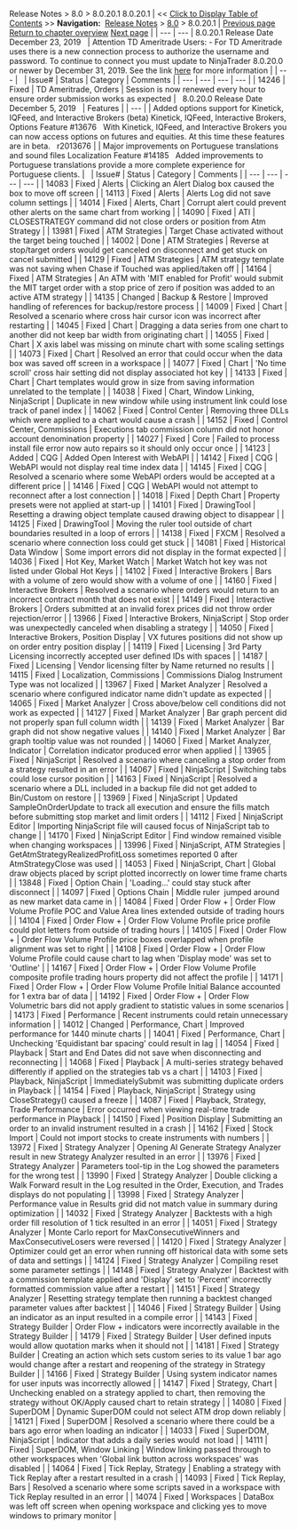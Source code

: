 ﻿
Release Notes \> 8\.0 \> 8\.0\.20\.1
8\.0\.20\.1
| \<\< [Click to Display Table of Contents](8_0_20_1.md) \>\> **Navigation:**     [Release Notes](release_notes-1.md) \> [8\.0](8_0-1.md) \> 8\.0\.20\.1 | [Previous page](8_0_21_1-1.md) [Return to chapter overview](8_0-1.md) [Next page](8_0_19_1-1.md) |
| --- | --- |
8\.0\.20\.1 Release Date
December 23, 2019
 
| Attention TD Ameritrade Users:  - For TD Ameritrade uses there is a new connection process to authorize the username and password. To continue to connect you must update to NinjaTrader 8\.0\.20\.0 or newer by December 31, 2019\. See the link [here](https://ninjatrader.com/Advisories/TD-Ameritrade-Upgrade-NT8) for more information |
| --- |
 
| Issue\# | Status | Category | Comments |
| --- | --- | --- | --- |
| 14246 | Fixed | TD Ameritrade, Orders | Session is now renewed every hour to ensure order submission works as expected |
 
8\.0\.20\.0 Release Date
December 5, 2019
 
| Features |
| --- |
| Added options support for Kinetick, IQFeed, and Interactive Brokers (beta) Kinetick, IQFeed, Interactive Brokers, Options Feature \#13676   With Kinetick, IQFeed, and Interactive Brokers you can now access options on futures and equities. At this time these features are in beta.   r2013676 |
| Major improvements on Portuguese translations and sound files Localization Feature \#14185   Added improvements to Portuguese translations provide a more complete experience for Portuguese clients. |
 
| Issue\# | Status | Category | Comments |
| --- | --- | --- | --- |
| 14083 | Fixed | Alerts | Clicking an Alert Dialog box caused the box to move off screen |
| 14113 | Fixed | Alerts | Alerts Log did not save column settings |
| 14014 | Fixed | Alerts, Chart | Corrupt alert could prevent other alerts on the same chart from working |
| 14090 | Fixed | ATI | CLOSESTRATEGY command did not close orders or position from Atm Strategy |
| 13981 | Fixed | ATM Strategies | Target Chase activated without the target being touched |
| 14002 | Done | ATM Strategies | Reverse at stop/target orders would get canceled on disconnect and get stuck on cancel submitted |
| 14129 | Fixed | ATM Strategies | ATM strategy template was not saving when Chase if Touched was applied/taken off |
| 14164 | Fixed | ATM Strategies | An ATM with 'MIT enabled for Profit' would submit the MIT target order with a stop price of zero if position was added to an active ATM strategy |
| 14135 | Changed | Backup \& Restore | Improved handling of references for backup/restore process |
| 14009 | Fixed | Chart | Resolved a scenario where cross hair cursor icon was incorrect after restarting |
| 14045 | Fixed | Chart | Dragging a data series from one chart to another did not keep bar width from originating chart |
| 14055 | Fixed | Chart | X axis label was missing on minute chart with some scaling settings |
| 14073 | Fixed | Chart | Resolved an error that could occur when the data box was saved off screen in a workspace |
| 14077 | Fixed | Chart | 'No time scroll' cross hair setting did not display associated hot key |
| 14133 | Fixed | Chart | Chart templates would grow in size from saving information unrelated to the template |
| 14038 | Fixed | Chart, Window Linking, NinjaScript | Duplicate in new window while using instrument link could lose track of panel index |
| 14062 | Fixed | Control Center | Removing three DLLs which were applied to a chart would cause a crash |
| 14152 | Fixed | Control Center, Commissions | Executions tab commission column did not honor account denomination property |
| 14027 | Fixed | Core | Failed to process install file error now auto repairs so it should only occur once |
| 14123 | Added | CQG | Added Open Interest with WebAPI |
| 14142 | Fixed | CQG | WebAPI would not display real time index data |
| 14145 | Fixed | CQG | Resolved a scenario where some WebAPI orders would be accepted at a different price |
| 14146 | Fixed | CQG | WebAPI would not attempt to reconnect after a lost connection |
| 14018 | Fixed | Depth Chart | Property presets were not applied at start\-up |
| 14101 | Fixed | DrawingTool | Resetting a drawing object template caused drawing object to disappear |
| 14125 | Fixed | DrawingTool | Moving the ruler tool outside of chart boundaries resulted in a loop of errors |
| 14138 | Fixed | FXCM | Resolved a scenario where connection loss could get stuck |
| 14081 | Fixed | Historical Data Window | Some import errors did not display in the format expected |
| 14036 | Fixed | Hot Key, Market Watch | Market Watch hot key was not listed under Global Hot Keys |
| 14102 | Fixed | Interactive Brokers | Bars with a volume of zero would show with a volume of one |
| 14160 | Fixed | Interactive Brokers | Resolved a scenario where orders would return to an incorrect contract month that does not exist |
| 14149 | Fixed | Interactive Brokers | Orders submitted at an invalid forex prices did not throw order rejection/error |
| 13966 | Fixed | Interactive Brokers, NinjaScript | Stop order was unexpectedly canceled when disabling a strategy |
| 14050 | Fixed | Interactive Brokers, Position Display | VX futures positions did not show up on order entry position display |
| 14119 | Fixed | Licensing | 3rd Party Licensing incorrectly accepted user defined IDs with spaces |
| 14187 | Fixed | Licensing | Vendor licensing filter by Name returned no results |
| 14115 | Fixed | Localization, Commissions | Commissions Dialog Instrument Type was not localized |
| 13967 | Fixed | Market Analyzer | Resolved a scenario where configured indicator name didn't update as expected |
| 14065 | Fixed | Market Analyzer | Cross above/below cell conditions did not work as expected |
| 14127 | Fixed | Market Analyzer | Bar graph percent did not properly span full column width |
| 14139 | Fixed | Market Analyzer | Bar graph did not show negative values |
| 14140 | Fixed | Market Analyzer | Bar graph tooltip value was not rounded |
| 14060 | Fixed | Market Analyzer, Indicator | Correlation indicator produced error when applied |
| 13965 | Fixed | NinjaScript | Resolved a scenario where canceling a stop order from a strategy resulted in an error |
| 14067 | Fixed | NinjaScript | Switching tabs could lose cursor position |
| 14163 | Fixed | NinjaScript | Resolved a scenario where a DLL included in a backup file did not get added to Bin/Custom on restore |
| 13969 | Fixed | NinjaScript | Updated SampleOnOrderUpdate to track all execution and ensure the fills match before submitting stop market and limit orders |
| 14112 | Fixed | NinjaScript Editor | Importing NinjaScript file will caused focus of NinjaScript tab to change |
| 14170 | Fixed | NinjaScript Editor | Find window remained visible when changing workspaces |
| 13996 | Fixed | NinjaScript, ATM Strategies | GetAtmStrategyRealizedProfitLoss sometimes reported 0 after AtmStrategyClose was used |
| 14053 | Fixed | NinjaScript, Chart | Global draw objects placed by script plotted incorrectly on lower time frame charts |
| 13848 | Fixed | Option Chain | 'Loading...' could stay stuck after disconnect |
| 14097 | Fixed | Options Chain | Middle ruler  jumped around as new market data came in |
| 14084 | Fixed | Order Flow \+ | Order Flow Volume Profile POC and Value Area lines extended outside of trading hours |
| 14104 | Fixed | Order Flow \+ | Order Flow Volume Profile price profile could plot letters from outside of trading hours |
| 14105 | Fixed | Order Flow \+ | Order Flow Volume Profile price boxes overlapped when profile alignment was set to right |
| 14108 | Fixed | Order Flow \+ | Order Flow Volume Profile could cause chart to lag when 'Display mode' was set to 'Outline' |
| 14167 | Fixed | Order Flow \+ | Order Flow Volume Profile composite profile trading hours property did not affect the profile |
| 14171 | Fixed | Order Flow \+ | Order Flow Volume Profile Initial Balance accounted for 1 extra bar of data |
| 14192 | Fixed | Order Flow \+ | Order Flow Volumetric bars did not apply gradient to statistic values in some scenarios |
| 14173 | Fixed | Performance | Recent instruments could retain unnecessary information |
| 14012 | Changed | Performance, Chart | Improved performance for 1440 minute charts |
| 14041 | Fixed | Performance, Chart | Unchecking 'Equidistant bar spacing' could result in lag |
| 14054 | Fixed | Playback | Start and End Dates did not save when disconnecting and reconnecting |
| 14068 | Fixed | Playback | A multi\-series strategy behaved differently if applied on the strategies tab vs a chart |
| 14103 | Fixed | Playback, NinjaScript | ImmediatelySubmit was submitting duplicate orders in Playback |
| 14154 | Fixed | Playback, NinjaScript | Strategy using CloseStrategy() caused a freeze |
| 14087 | Fixed | Playback, Strategy, Trade Performance | Error occurred when viewing real\-time trade performance in Playback |
| 14150 | Fixed | Position Display | Submitting an order to an invalid instrument resulted in a crash |
| 14162 | Fixed | Stock Import | Could not import stocks to create instruments with numbers |
| 13972 | Fixed | Strategy Analyzer | Opening AI Generate Strategy Analyzer result in new Strategy Analyzer resulted in an error |
| 13976 | Fixed | Strategy Analyzer | Parameters tool\-tip in the Log showed the parameters for the wrong test |
| 13990 | Fixed | Strategy Analyzer | Double clicking a Walk Forward result in the Log resulted in the Order, Execution, and Trades displays do not populating |
| 13998 | Fixed | Strategy Analyzer | Performance value in Results grid did not match value in summary during optimization |
| 14032 | Fixed | Strategy Analyzer | Backtests with a high order fill resolution of 1 tick resulted in an error |
| 14051 | Fixed | Strategy Analyzer | Monte Carlo report for MaxConsecutiveWinners and MaxConsecutiveLosers were reversed |
| 14120 | Fixed | Strategy Analyzer | Optimizer could get an error when running off historical data with some sets of data and settings |
| 14124 | Fixed | Strategy Analyzer | Compiling reset some parameter settings |
| 14148 | Fixed | Strategy Analyzer | Backtest with a commission template applied and 'Display' set to 'Percent' incorrectly formatted commission value after a restart |
| 14151 | Fixed | Strategy Analyzer | Resetting strategy template then running a backtest changed parameter values after backtest |
| 14046 | Fixed | Strategy Builder | Using an indicator as an input resulted in a compile error |
| 14143 | Fixed | Strategy Builder | Order Flow \+ indicators were incorrectly available in the Strategy Builder |
| 14179 | Fixed | Strategy Builder | User defined inputs would allow quotation marks when it should not |
| 14181 | Fixed | Strategy Builder | Creating an action which sets custom series to its value 1 bar ago would change after a restart and reopening of the strategy in Strategy Builder |
| 14166 | Fixed | Strategy Builder | Using system indicator names for user inputs was incorrectly allowed |
| 14147 | Fixed | Strategy, Chart | Unchecking enabled on a strategy applied to chart, then removing the strategy without OK/Apply caused chart to retain strategy |
| 14080 | Fixed | SuperDOM | Dynamic SuperDOM could not select ATM drop down reliably |
| 14121 | Fixed | SuperDOM | Resolved a scenario where there could be a bars ago error when loading an indicator |
| 14033 | Fixed | SuperDOM, NinjaScript | Indicator that adds a daily series would  not load |
| 14111 | Fixed | SuperDOM, Window Linking | Window linking passed through to other workspaces when 'Global link button across workspaces' was disabled |
| 14064 | Fixed | Tick Replay, Strategy | Enabling a strategy with Tick Replay after a restart resulted in a crash |
| 14093 | Fixed | Tick Replay, Bars | Resolved a scenario where some scripts saved in a workspace with Tick Replay resulted in an error |
| 14074 | Fixed | Workspaces | DataBox was left off screen when opening workspace and clicking yes to move windows to primary monitor |
## 

